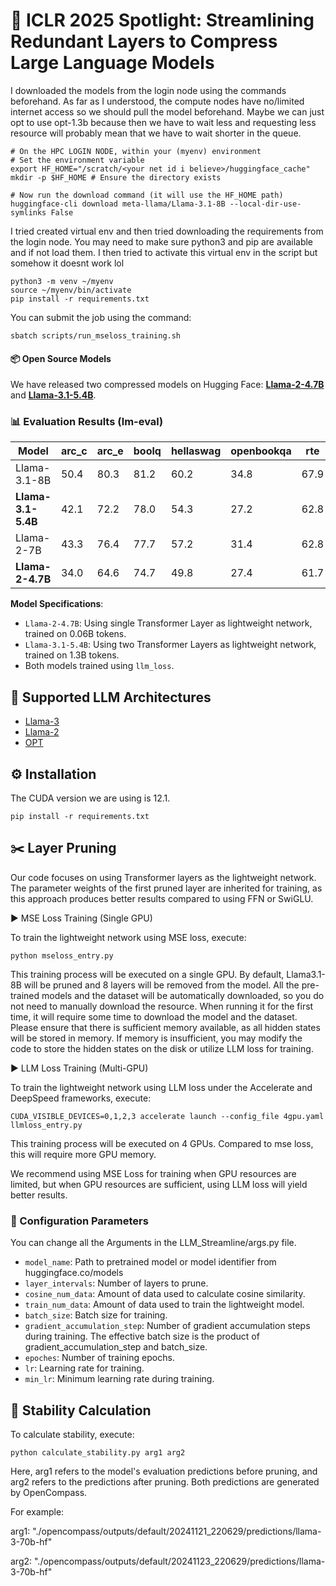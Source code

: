# 🚀 ICLR 2025 Spotlight: Streamlining Redundant Layers to Compress Large Language Models

I downloaded the models from the login node using the commands beforehand. As far as I understood, the compute nodes have no/limited internet access so we should pull the model beforehand. Maybe we can just opt to use opt-1.3b because then we have to wait less and requesting less resource will probably mean that we have to wait shorter in the queue.

```
# On the HPC LOGIN NODE, within your (myenv) environment
# Set the environment variable
export HF_HOME="/scratch/<your net id i believe>/huggingface_cache"
mkdir -p $HF_HOME # Ensure the directory exists

# Now run the download command (it will use the HF_HOME path)
huggingface-cli download meta-llama/Llama-3.1-8B --local-dir-use-symlinks False
```

I  tried created virtual env and then tried downloading the requirements from the login node. You may need to make sure python3 and pip are available and if not load them. I then tried to activate this virtual env in the script but somehow it doesnt work lol
```
python3 -m venv ~/myenv
source ~/myenv/bin/activate
pip install -r requirements.txt
```

You can submit the job using the command:

```
sbatch scripts/run_mseloss_training.sh
```


#### 📦 Open Source Models

We have released two compressed models on Hugging Face:
**[Llama-2-4.7B](https://huggingface.co/XiaodongChen/Llama-2-4.7B)** and
**[Llama-3.1-5.4B](https://huggingface.co/XiaodongChen/Llama-3.1-5.4B)**.

### 📊 Evaluation Results (lm-eval)

| Model                | arc_c | arc_e | boolq | hellaswag | openbookqa | rte  | winogrande | Avg  |
| -------------------- | ----- | ----- | ----- | --------- | ---------- | ---- | ---------- | ---- |
| Llama-3.1-8B         | 50.4  | 80.3  | 81.2  | 60.2      | 34.8       | 67.9 | 73.0       | 64.0 |
| ​**Llama-3.1-5.4B**​ | 42.1  | 72.2  | 78.0  | 54.3      | 27.2       | 62.8 | 71.0       | 58.2 |
| Llama-2-7B           | 43.3  | 76.4  | 77.7  | 57.2      | 31.4       | 62.8 | 69.1       | 59.7 |
| ​**Llama-2-4.7B**​   | 34.0  | 64.6  | 74.7  | 49.8      | 27.4       | 61.7 | 66.4       | 54.1 |

**Model Specifications**:

- `Llama-2-4.7B`: Using single Transformer Layer as lightweight network, trained on 0.06B tokens.
- `Llama-3.1-5.4B`: Using two Transformer Layers as lightweight network, trained on 1.3B tokens.
- Both models trained using `llm_loss`.

## 🤖 Supported LLM Architectures

- [Llama-3](https://huggingface.co/models?search=llama3)
- [Llama-2](https://huggingface.co/models?search=llama2)
- [OPT](https://huggingface.co/models?search=opt)

## ⚙️ Installation

The CUDA version we are using is 12.1.

```
pip install -r requirements.txt
```

## ✂️ Layer Pruning

Our code focuses on using Transformer layers as the lightweight network. The parameter weights of the first pruned layer are inherited for training, as this approach produces better results compared to using FFN or SwiGLU.

▶️ MSE Loss Training (Single GPU)

To train the lightweight network using MSE loss, execute:

```
python mseloss_entry.py
```

This training process will be executed on a single GPU. By default, Llama3.1-8B will be pruned and 8 layers will be removed from the model. All the pre-trained models and the dataset will be automatically downloaded, so you do not need to manually download the resource. When running it for the first time, it will require some time to download the model and the dataset. Please ensure that there is sufficient memory available, as all hidden states will be stored in memory. If memory is insufficient, you may modify the code to store the hidden states on the disk or utilize LLM loss for training.

▶️ LLM Loss Training (Multi-GPU)

To train the lightweight network using LLM loss under the Accelerate and DeepSpeed frameworks, execute:

```
CUDA_VISIBLE_DEVICES=0,1,2,3 accelerate launch --config_file 4gpu.yaml llmloss_entry.py
```

This training process will be executed on 4 GPUs. Compared to mse loss, this will require more GPU memory.

We recommend using MSE Loss for training when GPU resources are limited, but when GPU resources are sufficient, using LLM loss will yield better results.

### 🔧 Configuration Parameters

You can change all the Arguments in the LLM_Streamline/args.py file.

- `model_name`: Path to pretrained model or model identifier from huggingface.co/models
- `layer_intervals`: Number of layers to prune.
- `cosine_num_data`: Amount of data used to calculate cosine similarity.
- `train_num_data`: Amount of data used to train the lightweight model.
- `batch_size`: Batch size for training.
- `gradient_accumulation_step`: Number of gradient accumulation steps during training. The effective batch size is the product of gradient_accumulation_step and batch_size.
- `epoches`: Number of training epochs.
- `lr`: Learning rate for training.
- `min_lr`: Minimum learning rate during training.

## 📐 Stability Calculation

To calculate stability, execute:

```
python calculate_stability.py arg1 arg2
```

Here, arg1 refers to the model's evaluation predictions before pruning, and arg2 refers to the predictions after pruning. Both predictions are generated by OpenCompass.

For example:

arg1: "./opencompass/outputs/default/20241121_220629/predictions/llama-3-70b-hf"

arg2: "./opencompass/outputs/default/20241123_220629/predictions/llama-3-70b-hf"
